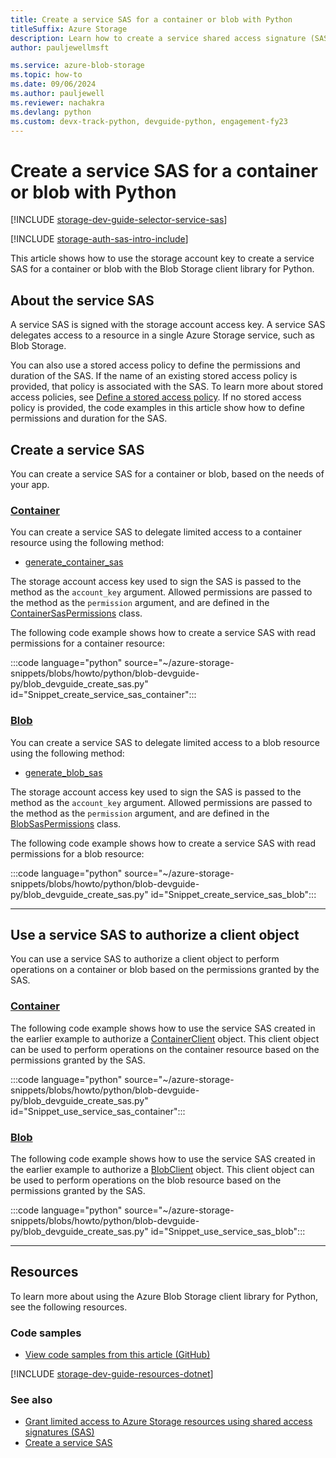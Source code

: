 ```yaml
---
title: Create a service SAS for a container or blob with Python
titleSuffix: Azure Storage
description: Learn how to create a service shared access signature (SAS) for a container or blob using the Azure Blob Storage client library for Python.
author: pauljewellmsft

ms.service: azure-blob-storage
ms.topic: how-to
ms.date: 09/06/2024
ms.author: pauljewell
ms.reviewer: nachakra
ms.devlang: python
ms.custom: devx-track-python, devguide-python, engagement-fy23
---
```


# Create a service SAS for a container or blob with Python

[!INCLUDE [storage-dev-guide-selector-service-sas](../../../includes/storage-dev-guides/storage-dev-guide-selector-service-sas.md)]

[!INCLUDE [storage-auth-sas-intro-include](../../../includes/storage-auth-sas-intro-include.md)]

This article shows how to use the storage account key to create a service SAS for a container or blob with the Blob Storage client library for Python.

## About the service SAS

A service SAS is signed with the storage account access key. A service SAS delegates access to a resource in a single Azure Storage service, such as Blob Storage.

You can also use a stored access policy to define the permissions and duration of the SAS. If the name of an existing stored access policy is provided, that policy is associated with the SAS. To learn more about stored access policies, see [Define a stored access policy](/rest/api/storageservices/define-stored-access-policy). If no stored access policy is provided, the code examples in this article show how to define permissions and duration for the SAS.

## Create a service SAS

You can create a service SAS for a container or blob, based on the needs of your app.

### [Container](#tab/container)

You can create a service SAS to delegate limited access to a container resource using the following method:

- [generate_container_sas](/python/api/azure-storage-blob/azure.storage.blob#azure-storage-blob-generate-blob-sas)

The storage account access key used to sign the SAS is passed to the method as the `account_key` argument. Allowed permissions are passed to the method as the `permission` argument, and are defined in the [ContainerSasPermissions](/python/api/azure-storage-blob/azure.storage.blob.containersaspermissions) class.

The following code example shows how to create a service SAS with read permissions for a container resource:

:::code language="python" source="~/azure-storage-snippets/blobs/howto/python/blob-devguide-py/blob_devguide_create_sas.py" id="Snippet_create_service_sas_container":::

### [Blob](#tab/blob)

You can create a service SAS to delegate limited access to a blob resource using the following method:

- [generate_blob_sas](/python/api/azure-storage-blob/azure.storage.blob#azure-storage-blob-generate-blob-sas)

The storage account access key used to sign the SAS is passed to the method as the `account_key` argument. Allowed permissions are passed to the method as the `permission` argument, and are defined in the [BlobSasPermissions](/python/api/azure-storage-blob/azure.storage.blob.blobsaspermissions) class. 

The following code example shows how to create a service SAS with read permissions for a blob resource:

:::code language="python" source="~/azure-storage-snippets/blobs/howto/python/blob-devguide-py/blob_devguide_create_sas.py" id="Snippet_create_service_sas_blob":::

---

## Use a service SAS to authorize a client object

You can use a service SAS to authorize a client object to perform operations on a container or blob based on the permissions granted by the SAS.

### [Container](#tab/container)

The following code example shows how to use the service SAS created in the earlier example to authorize a [ContainerClient](/python/api/azure-storage-blob/azure.storage.blob.containerclient) object. This client object can be used to perform operations on the container resource based on the permissions granted by the SAS.

:::code language="python" source="~/azure-storage-snippets/blobs/howto/python/blob-devguide-py/blob_devguide_create_sas.py" id="Snippet_use_service_sas_container":::

### [Blob](#tab/blob)

The following code example shows how to use the service SAS created in the earlier example to authorize a [BlobClient](/python/api/azure-storage-blob/azure.storage.blob.blobclient) object. This client object can be used to perform operations on the blob resource based on the permissions granted by the SAS.

:::code language="python" source="~/azure-storage-snippets/blobs/howto/python/blob-devguide-py/blob_devguide_create_sas.py" id="Snippet_use_service_sas_blob":::

---

## Resources

To learn more about using the Azure Blob Storage client library for Python, see the following resources.

### Code samples

- [View code samples from this article (GitHub)](https://github.com/Azure-Samples/AzureStorageSnippets/blob/master/blobs/howto/python/blob-devguide-py/blob_devguide_create_sas.py)

[!INCLUDE [storage-dev-guide-resources-dotnet](../../../includes/storage-dev-guides/storage-dev-guide-resources-dotnet.md)]

### See also

- [Grant limited access to Azure Storage resources using shared access signatures (SAS)](../common/storage-sas-overview.md)
- [Create a service SAS](/rest/api/storageservices/create-service-sas)

